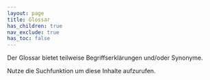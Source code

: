 ```yaml
---
layout: page
title: Glossar
has_children: true
nav_exclude: true
has_toc: false
---
```


Der Glossar bietet teilweise Begriffserklärungen und/oder Synonyme.

Nutze die Suchfunktion um diese Inhalte aufzurufen.